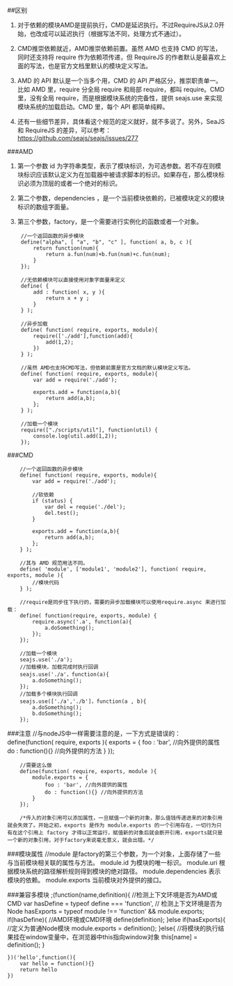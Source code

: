 ##区别
1. 对于依赖的模块AMD是提前执行，CMD是延迟执行。不过RequireJS从2.0开始，也改成可以延迟执行（根据写法不同，处理方式不通过）。 

1. CMD推崇依赖就近，AMD推崇依赖前置。虽然 AMD 也支持 CMD 的写法，同时还支持将 require 作为依赖项传递，但 RequireJS 的作者默认是最喜欢上面的写法，也是官方文档里默认的模块定义写法。
 
1. AMD 的 API 默认是一个当多个用，CMD 的 API 严格区分，推崇职责单一。比如 AMD 里，require 分全局 require 和局部 require，都叫 require。CMD 里，没有全局 require，而是根据模块系统的完备性，提供 seajs.use 来实现模块系统的加载启动。CMD 里，每个 API 都简单纯粹。
 
1. 还有一些细节差异，具体看这个规范的定义就好，就不多说了。另外，SeaJS 和 RequireJS 的差异，可以参考：https://github.com/seajs/seajs/issues/277

###AMD

1. 第一个参数 id 为字符串类型，表示了模块标识，为可选参数。若不存在则模块标识应该默认定义为在加载器中被请求脚本的标识。如果存在，那么模块标识必须为顶层的或者一个绝对的标识。
1. 第二个参数，dependencies ，是一个当前模块依赖的，已被模块定义的模块标识的数组字面量。
1. 第三个参数，factory，是一个需要进行实例化的函数或者一个对象。
		
		//一个返回函数的异步模块
		define("alpha", [ "a", "b", "c" ], function( a, b, c ){
			return function(num){
				return a.fun(num)+b.fun(num)+c.fun(num);				
			}
		});

		//无依赖模块可以直接使用对象字面量来定义
		define( {
		    add : function( x, y ){
		        return x + y ;
		    }
		} );

		//异步加载
		define( function( require, exports, module){
		    require(['./add'],function(add){
		        add(1,2);
		    })
		} );

		//虽然 AMD也支持CMD写法，但依赖前置是官方文档的默认模块定义写法。 
		define( function( require, exports, module){
		    var add = require('./add');
		
		    exports.add = function(a,b){
		        return add(a,b);
		    };
		} );

		//加载一个模块
		require(["./scripts/util"], function(util) {
            console.log(util.add(1,2));
        });


###CMD

		//一个返回函数的异步模块
		define( function( require, exports, module){
		    var add = require('./add');
		
		    //软依赖 
		    if (status) { 		     
		        var del = requie('./del'); 
		        del.test(); 
		    } 
		
		    exports.add = function(a,b){
		        return add(a,b);
		    };
		} );

		//其与 AMD 规范用法不同。
		define( 'module', ['module1', 'module2'], function( require, exports, module ){
		    //模块代码
		} );

		//require是同步往下执行的，需要的异步加载模块可以使用require.async 来进行加载：
		define( function(require, exports, module) { 
		    require.async('.a', function(a){
		        a.doSomething();
		    });
		});

		//加载一个模块 
		seajs.use('./a');
		//加载模块，加载完成时执行回调
		seajs.use('./a'，function(a){
		    a.doSomething();
		});
		//加载多个模块执行回调
		seajs.use(['./a','./b']，function(a , b){
		    a.doSomething();
		    b.doSomething();
		});


###注意
		//与nodeJS中一样需要注意的是，一下方式是错误的：
		define(function( require, exports ){
		    exports = {
		        foo : 'bar', //向外提供的属性
		        do : function(){} //向外提供的方法
		    }
		});
	
		//需要这么做
		define(function( require, exports, module ){
		    module.exports = {
		        foo : 'bar', //向外提供的属性
		        do : function(){} //向外提供的方法
		    }
		});

		/*传入的对象引用可以添加属性，一旦赋值一个新的对象，那么值钱传递进来的对象引用就会失效了。开始之初，exports 是作为 module.exports 的一个引用存在，一切行为只有在这个引用上 factory 才得以正常运行，赋值新的对象后就会断开引用，exports就只是一个新的对象引用，对于factory来说毫无意义，就会出错。*/

###模块属性
   		//module 是factory的第三个参数，为一个对象，上面存储了一些与当前模块相关联的属性与方法。
        module.id 为模块的唯一标识。
        module.uri 根据模块系统的路径解析规则得到模块的绝对路径。
        module.dependencies 表示模块的依赖。
        module.exports 当前模块对外提供的接口。

###兼容多模块
	;(function(name,definition){
	    //检测上下文环境是否为AMD或CMD
	    var hasDefine = typeof define === 'function',
	        // 检测上下文环境是否为Node
	        hasExports = typeof module !== 'function' && module.exports;
	    if(hasDefine){
	        //AMD环境或CMD环境
	        define(definition);
	    }else if(hasExports){
	        //定义为普通Node模块
	        module.exports = definition();
	    }else{
	        //将模块的执行结果挂在window变量中，在浏览器中this指向window对象
	        this[name] = definition();
	    }
	
	})('hello',function(){
	    var hello = function(){}
	    return hello
	})